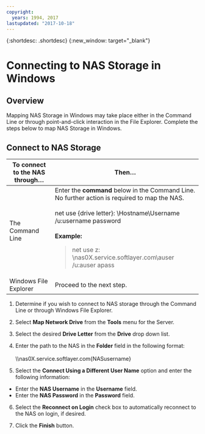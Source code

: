 ```yaml
---
copyright:
  years: 1994, 2017
lastupdated: "2017-10-18"
---
```

{:shortdesc: .shortdesc}
{:new_window: target="_blank"}

# Connecting to NAS Storage in Windows

## Overview

Mapping NAS Storage in Windows may take place either in the Command Line or through point-and-click interaction in the File Explorer.  Complete the steps below to map NAS Storage in Windows.

## Connect to NAS Storage

|To connect to the NAS through…|Then…|
|---|---|
|The Command Line|Enter the **command** below in the Command Line.  No further action is required to map the NAS.<br/><br/>net use {drive letter}: \\Hostname\Username /u:username password<br/><br/>**Example:**<blockquote>net use z: \\nas0X.service.softlayer.com\auser /u:auser apass</blockquote>|
|Windows File Explorer|Proceed to the next step.|

1. Determine if you wish to connect to NAS storage through the Command Line or through Windows File Explorer.

2. Select **Map Network Drive** from the **Tools** menu for the Server.

3. Select the desired **Drive Letter** from the **Drive** drop down list.

4. Enter the path to the NAS in the **Folder** field in the following format:<br/><br/>\\\nas0X.service.softlayer.com\{NASusername}

5. Select the **Connect Using a Different User Name** option and enter the following information:
  * Enter the **NAS Username** in the **Username** field.
  * Enter the **NAS Password** in the **Password** field.

6. Select the **Reconnect on Login** check box to automatically reconnect to the NAS on login, if desired.

7. Click the **Finish** button.
